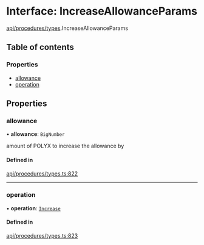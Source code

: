 # Interface: IncreaseAllowanceParams

[api/procedures/types](../wiki/api.procedures.types).IncreaseAllowanceParams

## Table of contents

### Properties

- [allowance](../wiki/api.procedures.types.IncreaseAllowanceParams#allowance)
- [operation](../wiki/api.procedures.types.IncreaseAllowanceParams#operation)

## Properties

### allowance

• **allowance**: `BigNumber`

amount of POLYX to increase the allowance by

#### Defined in

[api/procedures/types.ts:822](https://github.com/PolymeshAssociation/polymesh-sdk/blob/e978aefd/src/api/procedures/types.ts#L822)

___

### operation

• **operation**: [`Increase`](../wiki/api.procedures.types.AllowanceOperation#increase)

#### Defined in

[api/procedures/types.ts:823](https://github.com/PolymeshAssociation/polymesh-sdk/blob/e978aefd/src/api/procedures/types.ts#L823)
